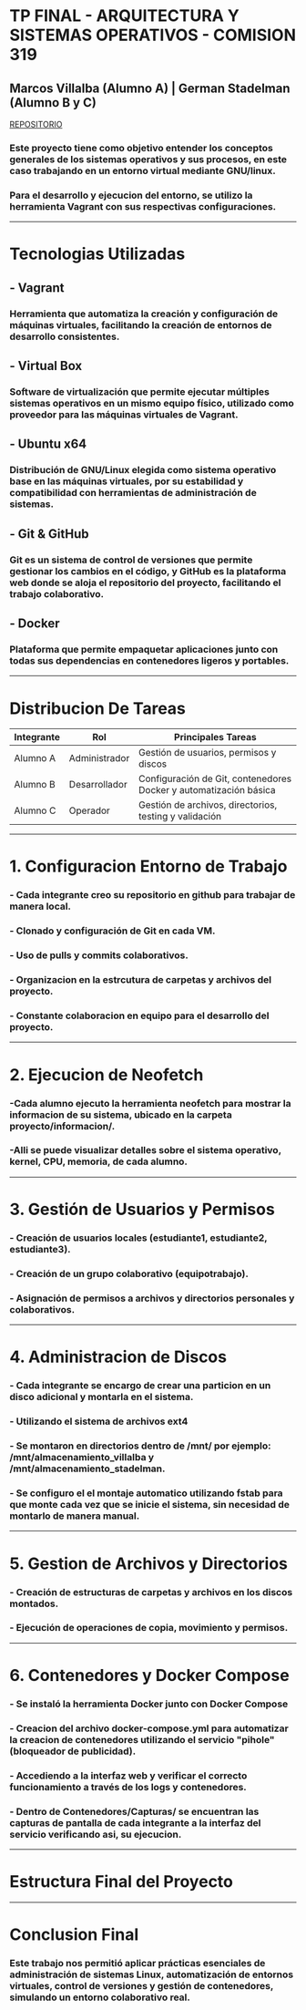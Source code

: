 # TP FINAL - ARQUITECTURA Y SISTEMAS OPERATIVOS - COMISION 319
## Marcos Villalba (Alumno A) | German Stadelman (Alumno B y C)
[REPOSITORIO](https://github.com/theyermans/practica-linux--Stadelman-Oviedo-Villalba-equipo6-)

### Este proyecto tiene como objetivo entender los conceptos generales de los sistemas operativos y sus procesos, en este caso trabajando en un entorno virtual mediante GNU/linux.
### Para el desarrollo y ejecucion del entorno, se utilizo la herramienta Vagrant con sus respectivas configuraciones.
---
# Tecnologias Utilizadas
## - Vagrant 
### Herramienta que automatiza la creación y configuración de máquinas virtuales, facilitando la creación de entornos de desarrollo consistentes.
## - Virtual Box
### Software de virtualización que permite ejecutar múltiples sistemas operativos en un mismo equipo físico, utilizado como proveedor para las máquinas virtuales de Vagrant.
## - Ubuntu x64
### Distribución de GNU/Linux elegida como sistema operativo base en las máquinas virtuales, por su estabilidad y compatibilidad con herramientas de administración de sistemas.
## - Git & GitHub
### Git es un sistema de control de versiones que permite gestionar los cambios en el código, y GitHub es la plataforma web donde se aloja el repositorio del proyecto, facilitando el trabajo colaborativo.
## - Docker
### Plataforma que permite empaquetar aplicaciones junto con todas sus dependencias en contenedores ligeros y portables.
---
# Distribucion De Tareas

| Integrante | Rol           | Principales Tareas                                                |
| ---------- | ------------- | ----------------------------------------------------------------- |
| Alumno A   | Administrador | Gestión de usuarios, permisos y discos                            |
| Alumno B   | Desarrollador | Configuración de Git, contenedores Docker y automatización básica |
| Alumno C   | Operador      | Gestión de archivos, directorios, testing y validación            |

---
# 1. Configuracion Entorno de Trabajo
### - Cada integrante creo su repositorio en github para trabajar de manera local.
### - Clonado y configuración de Git en cada VM.
### - Uso de pulls y commits colaborativos.
### - Organizacion en la estrcutura de carpetas y archivos del proyecto.
### - Constante colaboracion en equipo para el desarrollo del proyecto.

---
# 2. Ejecucion de Neofetch
### -Cada alumno ejecuto la herramienta neofetch para mostrar la informacion de su sistema, ubicado en la carpeta proyecto/informacion/.
### -Alli se puede visualizar detalles sobre el sistema operativo, kernel, CPU, memoria, de cada alumno. 

---
# 3. Gestión de Usuarios y Permisos
### - Creación de usuarios locales (estudiante1, estudiante2, estudiante3).
### - Creación de un grupo colaborativo (equipotrabajo).
### - Asignación de permisos a archivos y directorios personales y colaborativos.

---
# 4. Administracion de Discos
### - Cada integrante se encargo de crear una particion en un disco adicional y montarla en el sistema.
### - Utilizando el sistema de archivos ext4
### - Se montaron en directorios dentro de /mnt/ por ejemplo: /mnt/almacenamiento_villalba y /mnt/almacenamiento_stadelman.
### - Se configuro el el montaje automatico utilizando fstab para que monte cada vez que se inicie el sistema, sin necesidad de montarlo de manera manual.

---
# 5. Gestion de Archivos y Directorios
### - Creación de estructuras de carpetas y archivos en los discos montados.
### - Ejecución de operaciones de copia, movimiento y permisos.

---
# 6. Contenedores y Docker Compose
### - Se instaló la herramienta Docker junto con Docker Compose
### - Creacion del archivo docker-compose.yml para automatizar la creacion de contenedores utilizando el servicio "pihole" (bloqueador de publicidad).
### - Accediendo a la interfaz web y verificar el correcto funcionamiento a través de los logs y contenedores.
### - Dentro de Contenedores/Capturas/ se encuentran las capturas de pantalla de cada integrante a la interfaz del servicio verificando asi, su ejecucion.

---
# Estructura Final del Proyecto

---
# Conclusion Final
### Este trabajo nos permitió aplicar prácticas esenciales de administración de sistemas Linux, automatización de entornos virtuales, control de versiones y gestión de contenedores, simulando un entorno colaborativo real.
